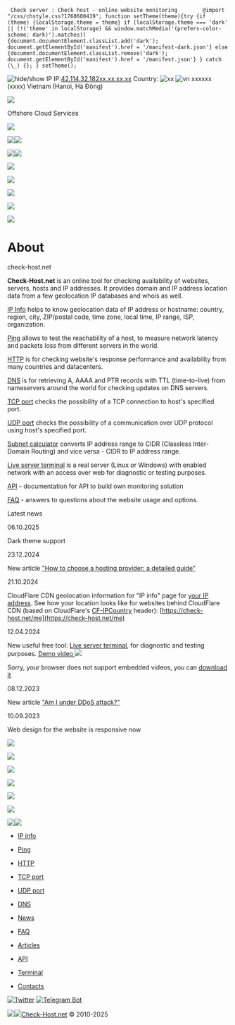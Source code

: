      Check server : Check host - online website monitoring        @import "/css/chstyle.css?1760600419"; function setTheme(theme){try {if (theme) {localStorage.theme = theme} if (localStorage.theme === 'dark' || (!('theme' in localStorage) && window.matchMedia('(prefers-color-scheme: dark)').matches)) {document.documentElement.classList.add('dark'); document.getElementById('manifest').href = '/manifest-dark.json'} else {document.documentElement.classList.remove('dark'); document.getElementById('manifest').href = '/manifest.json'} } catch (\_) {}; } setTheme();    

 ![](/images/eye.svg "hide/show IP") IP:[42.114.32.182xx.xx.xx.xx](/ip-info?host=42.114.32.182 "your ip address info") Country: ![xx](/images/flags2/xx.svg) ![vn](/images/flags2/vn.svg) xxxxxx (xxxx) Vietnam (Hanoi, Hà Đông)

![](/images/palps.png)

Offshore Cloud Services

![](/images/closew.svg)

[![](/images/mainlogo.png)![](/images/mainlogo-dark.png)](/)

 ![](/images/dark.svg)![](/images/light.svg)

[![](/images/lang.svg?3)](/?lang=ru "Change website language")

[![](/images/ru-lang.svg)](/?lang=ru "Русская версия")

[![](/images/denwcm.png)](https://waicore.com/en)

[![](/images/menwcm.png)](https://waicore.com/en)

![](/images/closew.svg)

# About

check-host.net

**Check-Host.net** is an online tool for checking availability of websites, servers, hosts and IP addresses. It provides domain and IP address location data from a few geolocation IP databases and whois as well.

[IP Info](/ip-info) helps to know geolocation data of IP address or hostname: country, region, city, ZIP/postal code, time zone, local time, IP range, ISP, organization.

[Ping](/check-ping) allows to test the reachability of a host, to measure network latency and packets loss from different servers in the world.

[HTTP](/check-http) is for checking website's response performance and availability from many countries and datacenters.

[DNS](/check-dns) is for retrieving A, AAAA and PTR records with TTL (time-to-live) from nameservers around the world for checking updates on DNS servers.

[TCP port](/check-tcp) checks the possibility of a TCP connection to host's specified port.

[UDP port](/check-udp) checks the possibility of a communication over UDP protocol using host's specified port.

[Subnet calculator](/subnet-calculator) converts IP address range to CIDR (Classless Inter-Domain Routing) and vice versa - CIDR to IP address range.

[Live server terminal](/terminal) is a real server (Linux or Windows) with enabled network with an access over web for diagnostic or testing purposes.

[API](/about/api) - documentation for API to build own monitoring solution

[FAQ](/about/faq) - answers to questions about the website usage and options.

Latest news

06.10.2025

Dark theme support

23.12.2024

New article ["How to choose a hosting provider: a detailed guide"](/articles/how_to_choose_hosting_guide?lang=en)

21.10.2024

CloudFlare CDN geolocation information for "IP info" page for [your IP address](https://check-host.net/me). See how your location looks like for websites behind CloudFlare CDN (based on CloudFlare's [CF-IPCountry](https://developers.cloudflare.com/network/ip-geolocation/) header): [https://check-host.net/me](https://check-host.net/me)

12.04.2024

New useful free tool: [Live server terminal](/terminal), for diagnostic and testing purposes. [Demo video ![](/images/view.svg?2)](javascript:void(0)) 

 Sorry, your browser does not support embedded videos, you can [download it](/video/terminal-usage.mp4)

08.12.2023

New article ["Am I under DDoS attack?"](/articles/am_i_under_ddos_attack?lang=en)

10.09.2023

Web design for the website is responsive now

[![](/images/dowaithen.png)](https://waicore.com/en)

[![](/images/mowaithen.png)](https://waicore.com/en)

![](/images/closew.svg)

[![](/images/dhostealosen.png)](https://hostealo.es)

[![](/images/mhostealosen.png)](https://hostealo.es)

![](/images/closew.svg)

[![](/images/aelogo.svg)![](/images/aelogo-light.svg)](https://aeza.net/?ref=checkhostf)

*   [IP info](/ip-info "IP location")
*   [Ping](/check-ping "Ping server online")
*   [HTTP](/check-http "HTTP monitoring")
*   [TCP port](/check-tcp "TCP connect, check port")
*   [UDP port](/check-udp "UDP connect, check port")
*   [DNS](/check-dns "DNS monitoring")

*   [News](/news "News of website monitoring project")
*   [FAQ](/about/faq "FAQ")
*   [Articles](/articles "Articles")
*   [API](/about/api "Check-Host API")
*   [Terminal](/terminal "Terminal")
*   [Contacts](/contacts "Contact us, feedbacks")

[![Twitter](/images/tw2.svg)](https://x.com/checkhost "Twitter") [![Telegram Bot](/images/tg2.svg)](https://telegram.me/checkhostbot "Telegram Bot")

[![](/images/mainlogo.png)![](/images/mainlogo-dark.png)Check-Host.net](/) © 2010-2025
